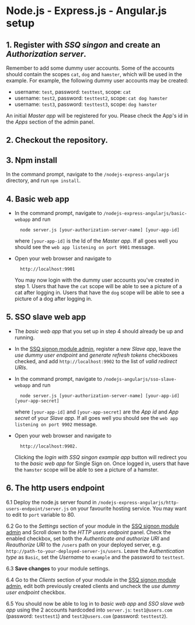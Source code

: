 # Node.js - Express.js - Angular.js setup

## 1. Register with *SSQ singon* and create an *Authorization server*.
 
Remember to add some dummy user accounts. Some of the accounts should contain the scopes
`cat`, `dog` and `hamster`, which will be used in the example.
For example, the following dummy user accounts may be created:

- username: `test`, password: `testtest`, scope: `cat`
- username: `test2`, password: `testtest2`, scope: `cat dog hamster`
- username: `test3`, password: `testtest3`, scope: `dog hamster`

An initial *Master app* will be registered for you. Please check the App's id in the *Apps* section of the admin panel.

## 2. Checkout the repository.

## 3. Npm install
In the command prompt, navigate to the `/nodejs-express-angularjs` directory, and run `npm install`.

## 4. Basic web app

- In the command prompt, navigate to `/nodejs-express-angularjs/basic-webapp` and run 

        node server.js [your-authorization-server-name] [your-app-id]
    where `[your-app-id]` is the Id of the *Master app*.
    If all goes well you should see the `web app listening on port 9901` message.

- Open your web browser and navigate to
 
        http://localhost:9901
    You may now login with the dummy user accounts you've created in step 1.
    Users that have the `cat` scope will be able to see a picture of a cat after logging in.
    Users that have the `dog` scope will be able to see a picture of a dog after logging in.
    
## 5. SSO slave web app

- The *basic web app* that you set up in step 4 should already be up and running. 

- In the [SSQ signon module admin](https://ssqsignon.com/moduleadmin), register a new *Slave app*,
leave the *use dummy user endpoint* and *generate refresh tokens* checkboxes checked,
and add `http://localhost:9902` to the list of *valid redirect URIs*. 

- In the command prompt, navigate to `/nodejs-angularjs/sso-slave-webapp` and run 

        node server.js [your-authorization-server-name] [your-app-id] [your-app-secret] 
    where `[your-app-id]` and `[your-app-secret]`
    are the *App id* and *App secret* of your *Slave app*.
    If all goes well you should see the `web app listening on port 9902` message.

- Open your web browser and navigate to 

        http://localhost:9902. 
    Clicking the *login with SSQ singon example app* button will redirect you to the *basic web app*
    for Single Sign on. Once logged in, users that have the `hamster` scope will be able to see a picture of a hamster.
  
## 6. The http users endpoint

6.1 Deploy the node.js server found in `/nodejs-express-angularjs/http-users-endpoint/server.js` on your favourite hosting service. You may want to edit to `port`
    variable to 80.

6.2 Go to the *Settings* section of your module in the [SSQ signon module admin](https://ssqsignon.com/moduleadmin) and
Scroll down to the *HTTP users endpoint* panel. Check the enabled checkbox, set both the *Authenticate and authorize URI* and
*Reauthorize URI* to the `/users` path on your deployed server, e.g. `http://path-to-your-deployed-server-js/users`. Leave the
*Authentication type* as `Basic`, set the *Username* to `example` and the password to `testtest`.

6.3 **Save changes** to your module settings.

6.4 Go to the *Clients* section of your module in the [SSQ signon module admin](https://ssqsignon.com/moduleadmin),
edit both previously created clients and uncheck the *use dummy user endpoint* checkbox.

6.5 You should now be able to log in to *basic web app* and *SSO slave web app*  using the 2 accounts hardcoded into `server.js`:
`test1@users.com` (password: `testtest1`) and `test2@users.com` (password: `testtest2`).